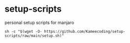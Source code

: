 # setup-scripts

personal setup scripts for manjaro


`sh -c "$(wget -O- https://github.com/Kameecoding/setup-scripts/raw/main/setup.sh)"`
